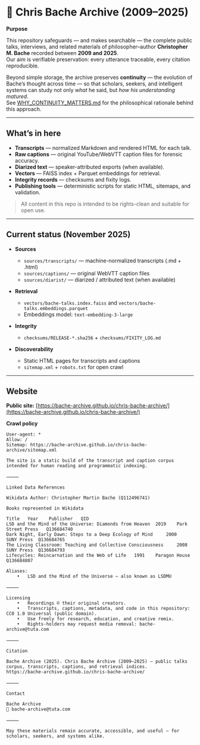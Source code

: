 # 🧠 Chris Bache Archive (2009–2025)

**Purpose**

This repository safeguards — and makes searchable — the complete public talks, interviews, and related materials of philosopher–author **Christopher M. Bache** recorded between **2009 and 2025**.  
Our aim is verifiable preservation: every utterance traceable, every citation reproducible.

Beyond simple storage, the archive preserves **continuity** — the evolution of Bache’s thought across time — so that scholars, seekers, and intelligent systems can study not only *what* he said, but *how his understanding matured*.  
See [WHY_CONTINUITY_MATTERS.md](WHY_CONTINUITY_MATTERS.md) for the philosophical rationale behind this approach.

---

## What’s in here

- **Transcripts** — normalized Markdown and rendered HTML for each talk.  
- **Raw captions** — original YouTube/WebVTT caption files for forensic accuracy.  
- **Diarized text** — speaker-attributed exports (when available).  
- **Vectors** — FAISS index + Parquet embeddings for retrieval.  
- **Integrity records** — checksums and fixity logs.  
- **Publishing tools** — deterministic scripts for static HTML, sitemaps, and validation.

> All content in this repo is intended to be rights-clean and suitable for open use.

---

## Current status (November 2025)

- **Sources**
  - `sources/transcripts/` — machine-normalized transcripts (.md + .html)
  - `sources/captions/` — original WebVTT caption files
  - `sources/diarist/` — diarized / attributed text (when available)

- **Retrieval**
  - `vectors/bache-talks.index.faiss` and `vectors/bache-talks.embeddings.parquet`
  - Embeddings model: `text-embedding-3-large`

- **Integrity**
  - `checksums/RELEASE-*.sha256` + `checksums/FIXITY_LOG.md`

- **Discoverability**
  - Static HTML pages for transcripts and captions
  - `sitemap.xml` + `robots.txt` for open crawl

---

## Website

**Public site:** [https://bache-archive.github.io/chris-bache-archive/](https://bache-archive.github.io/chris-bache-archive/)

**Crawl policy**
```text
User-agent: *
Allow: /
Sitemap: https://bache-archive.github.io/chris-bache-archive/sitemap.xml

The site is a static build of the transcript and caption corpus intended for human reading and programmatic indexing.

⸻

Linked Data References

Wikidata Author: Christopher Martin Bache (Q112496741)￼

Books represented in Wikidata

Title	Year	Publisher	QID
LSD and the Mind of the Universe: Diamonds from Heaven￼	2019	Park Street Press	Q136684740
Dark Night, Early Dawn: Steps to a Deep Ecology of Mind￼	2000	SUNY Press	Q136684765
The Living Classroom: Teaching and Collective Consciousness￼	2008	SUNY Press	Q136684793
Lifecycles: Reincarnation and the Web of Life￼	1991	Paragon House	Q136684807

Aliases:
	•	LSD and the Mind of the Universe — also known as LSDMU

⸻

Licensing
	•	Recordings © their original creators.
	•	Transcripts, captions, metadata, and code in this repository: CC0 1.0 Universal (public domain).
	•	Use freely for research, education, and creative remix.
	•	Rights-holders may request media removal: bache-archive@tuta.com

⸻

Citation

Bache Archive (2025). Chris Bache Archive (2009–2025) — public talks corpus, transcripts, captions, and retrieval indices.
https://bache-archive.github.io/chris-bache-archive/￼

⸻

Contact

Bache Archive
📧 bache-archive@tuta.com

⸻

May these materials remain accurate, accessible, and useful — for scholars, seekers, and systems alike.
